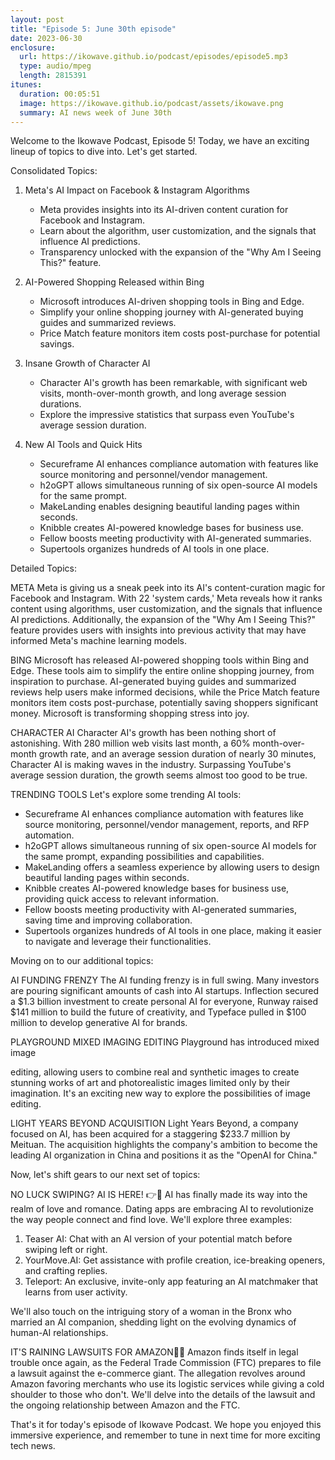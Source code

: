 ```yaml
---
layout: post
title: "Episode 5: June 30th episode"
date: 2023-06-30
enclosure:
  url: https://ikowave.github.io/podcast/episodes/episode5.mp3
  type: audio/mpeg
  length: 2815391
itunes:
  duration: 00:05:51
  image: https://ikowave.github.io/podcast/assets/ikowave.png
  summary: AI news week of June 30th
---
```

Welcome to the Ikowave Podcast, Episode 5! Today, we have an exciting lineup of topics to dive into. Let's get started.

Consolidated Topics:

1. Meta's AI Impact on Facebook & Instagram Algorithms
   - Meta provides insights into its AI-driven content curation for Facebook and Instagram.
   - Learn about the algorithm, user customization, and the signals that influence AI predictions.
   - Transparency unlocked with the expansion of the "Why Am I Seeing This?" feature.

2. AI-Powered Shopping Released within Bing
   - Microsoft introduces AI-driven shopping tools in Bing and Edge.
   - Simplify your online shopping journey with AI-generated buying guides and summarized reviews.
   - Price Match feature monitors item costs post-purchase for potential savings.

3. Insane Growth of Character AI
   - Character AI's growth has been remarkable, with significant web visits, month-over-month growth, and long average session durations.
   - Explore the impressive statistics that surpass even YouTube's average session duration.

4. New AI Tools and Quick Hits
   - Secureframe AI enhances compliance automation with features like source monitoring and personnel/vendor management.
   - h2oGPT allows simultaneous running of six open-source AI models for the same prompt.
   - MakeLanding enables designing beautiful landing pages within seconds.
   - Knibble creates AI-powered knowledge bases for business use.
   - Fellow boosts meeting productivity with AI-generated summaries.
   - Supertools organizes hundreds of AI tools in one place.

Detailed Topics:

META
Meta is giving us a sneak peek into its AI's content-curation magic for Facebook and Instagram. With 22 'system cards,' Meta reveals how it ranks content using algorithms, user customization, and the signals that influence AI predictions. Additionally, the expansion of the "Why Am I Seeing This?" feature provides users with insights into previous activity that may have informed Meta's machine learning models.

BING
Microsoft has released AI-powered shopping tools within Bing and Edge. These tools aim to simplify the entire online shopping journey, from inspiration to purchase. AI-generated buying guides and summarized reviews help users make informed decisions, while the Price Match feature monitors item costs post-purchase, potentially saving shoppers significant money. Microsoft is transforming shopping stress into joy.

CHARACTER AI
Character AI's growth has been nothing short of astonishing. With 280 million web visits last month, a 60% month-over-month growth rate, and an average session duration of nearly 30 minutes, Character AI is making waves in the industry. Surpassing YouTube's average session duration, the growth seems almost too good to be true.

TRENDING TOOLS
Let's explore some trending AI tools:
- Secureframe AI enhances compliance automation with features like source monitoring, personnel/vendor management, reports, and RFP automation.
- h2oGPT allows simultaneous running of six open-source AI models for the same prompt, expanding possibilities and capabilities.
- MakeLanding offers a seamless experience by allowing users to design beautiful landing pages within seconds.
- Knibble creates AI-powered knowledge bases for business use, providing quick access to relevant information.
- Fellow boosts meeting productivity with AI-generated summaries, saving time and improving collaboration.
- Supertools organizes hundreds of AI tools in one place, making it easier to navigate and leverage their functionalities.

Moving on to our additional topics:

AI FUNDING FRENZY
The AI funding frenzy is in full swing. Many investors are pouring significant amounts of cash into AI startups. Inflection secured a $1.3 billion investment to create personal AI for everyone, Runway raised $141 million to build the future of creativity, and Typeface pulled in $100 million to develop generative AI for brands.

PLAYGROUND MIXED IMAGING EDITING
Playground has introduced mixed image

 editing, allowing users to combine real and synthetic images to create stunning works of art and photorealistic images limited only by their imagination. It's an exciting new way to explore the possibilities of image editing.

LIGHT YEARS BEYOND ACQUISITION
Light Years Beyond, a company focused on AI, has been acquired for a staggering $233.7 million by Meituan. The acquisition highlights the company's ambition to become the leading AI organization in China and positions it as the "OpenAI for China."

Now, let's shift gears to our next set of topics:

NO LUCK SWIPING? AI IS HERE! 👉📱
AI has finally made its way into the realm of love and romance. Dating apps are embracing AI to revolutionize the way people connect and find love. We'll explore three examples:
1. Teaser AI: Chat with an AI version of your potential match before swiping left or right.
2. YourMove.AI: Get assistance with profile creation, ice-breaking openers, and crafting replies.
3. Teleport: An exclusive, invite-only app featuring an AI matchmaker that learns from user activity.

We'll also touch on the intriguing story of a woman in the Bronx who married an AI companion, shedding light on the evolving dynamics of human-AI relationships.

IT'S RAINING LAWSUITS FOR AMAZON🧑‍⚖️
Amazon finds itself in legal trouble once again, as the Federal Trade Commission (FTC) prepares to file a lawsuit against the e-commerce giant. The allegation revolves around Amazon favoring merchants who use its logistic services while giving a cold shoulder to those who don't. We'll delve into the details of the lawsuit and the ongoing relationship between Amazon and the FTC.

That's it for today's episode of Ikowave Podcast. We hope you enjoyed this immersive experience, and remember to tune in next time for more exciting tech news.
